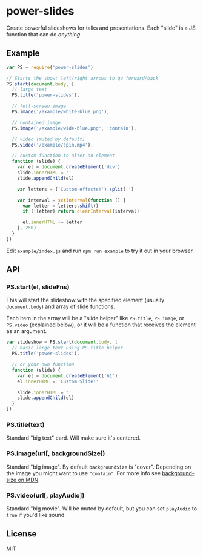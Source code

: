 # power-slides #

Create powerful slideshows for talks and presentations. Each "slide" is a JS function that can do *anything*.

## Example ##

```js
var PS = require('power-slides')

// Starts the show: left/right arrows to go forward/back
PS.start(document.body, [
  // large text
  PS.title('power-slides'),

  // full-screen image
  PS.image('/example/white-blue.png'),

  // contained image
  PS.image('/example/wide-blue.png', 'contain'),

  // video (muted by default)
  PS.video('/example/spin.mp4'),

  // custom function to alter an element
  function (slide) {
    var el = document.createElement('div')
    slide.innerHTML = ''
    slide.appendChild(el)

    var letters = ('Custom effects!').split('')

    var interval = setInterval(function () {
      var letter = letters.shift()
      if (!letter) return clearInterval(interval)

      el.innerHTML += letter
    }, 250)
  }
])
```

Edit `example/index.js` and run `npm run example` to try it out in your browser.

## API ##

### PS.start(el, slideFns) ###

This will start the slideshow with the specified element (usually `document.body`) and array of slide functions.

Each item in the array will be a "slide helper" like `PS.title`, `PS.image`, or `PS.video` (explained below), or it will be a function that receives the element as an argument.

```js
var slideshow = PS.start(document.body, [
  // basic large text using PS.title helper
  PS.title('power-slides'),

  // or your own function
  function (slide) {
    var el = document.createElement('h1')
    el.innerHTML = 'Custom Slide!'

    slide.innerHTML = ''
    slide.appendChild(el)
  }
])
```

### PS.title(text) ###

Standard "big text" card. Will make sure it's centered.

### PS.image(url[, backgroundSize]) ###

Standard "big image". By default `backgroundSize` is "cover". Depending on the image you might want to use `"contain"`. For more info see [background-size on MDN](https://developer.mozilla.org/en-US/docs/Web/CSS/background-size?redirectlocale=en-US&redirectslug=CSS%2Fbackground-size).

### PS.video(url[, playAudio]) ###

Standard "big movie". Will be muted by default, but you can set `playAudio` to `true` if you'd like sound.


## License ##

MIT
